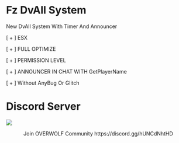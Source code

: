 # Fz DvAll System

New DvAll System With Timer And Announcer

[ + ] ESX

[ + ] FULL OPTIMIZE 

[ + ] PERMISSION LEVEL

[ + ] ANNOUNCER IN CHAT WITH GetPlayerName

[ + ] Without AnyBug Or Glitch


# Discord Server
<img src="https://cdn.akamai.steamstatic.com/steamcommunity/public/images/clans/32263160/13a8eb506b9546ecf8dcf2c97b47429dcdb2e4e8.png"/>
<p align="center">Join OVERWOLF Community https://discord.gg/hUNCdNhtHD </b></p>
